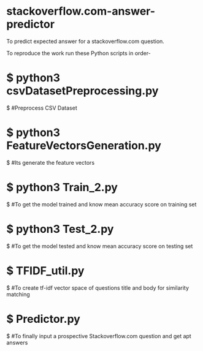# stackoverflow.com-answer-predictor
To predict expected answer for a stackoverflow.com question.

To reproduce the work run these Python scripts in order-
 # $ python3 csvDatasetPreprocessing.py 
 $ #Preprocess CSV Dataset
 
 # $ python3 FeatureVectorsGeneration.py 
 $ #Its generate the feature vectors
 
 # $ python3 Train_2.py 
 $ #To get the model trained and know mean accuracy score on training set
 
 # $ python3 Test_2.py 
 $ #To get the model tested and know mean accuracy score on testing set
 
 # $ TFIDF_util.py 
 $ #To create tf-idf vector space of questions title and body for similarity matching
 
 # $ Predictor.py 
 $ #To finally input a prospective Stackoverflow.com question and get apt answers
